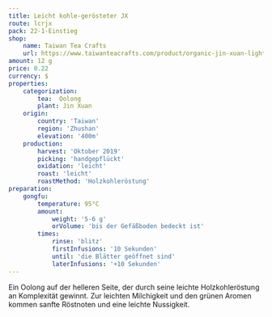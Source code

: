 ```yaml
---
title: Leicht kohle-gerösteter JX
route: lcrjx
pack: 22-1-Einstieg
shop:
    name: Taiwan Tea Crafts
    url: https://www.taiwanteacrafts.com/product/organic-jin-xuan-light-charcoal-pit-fired-oolong-tea
amount: 12 g
price: 0.22
currency: $
properties:
    categorization:
        tea:  Oolong
        plant: Jin Xuan
    origin:
        country: 'Taiwan'
        region: 'Zhushan'
        elevation: '400m'
    production:
        harvest: 'Oktober 2019'
        picking: 'handgepflückt'
        oxidation: 'leicht'
        roast: 'leicht'
        roastMethod: 'Holzkohleröstung'
preparation:
    gongfu:
        temperature: 95°C
        amount:
            weight: '5-6 g'
            orVolume: 'bis der Gefäßboden bedeckt ist'
        times:
            rinse: 'blitz'
            firstInfusions: '10 Sekunden'
            until: 'die Blätter geöffnet sind'
            laterInfusions: '+10 Sekunden'
---
```

Ein Oolong auf der helleren Seite, der durch seine leichte Holzkohleröstung an Komplexität gewinnt. Zur leichten Milchigkeit und den grünen Aromen kommen sanfte Röstnoten und eine leichte Nussigkeit.